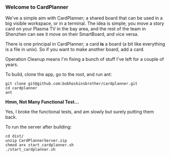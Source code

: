 ### Welcome to CardPlanner ###

We've a simple aim with CardPlanner; a shared board that can be used in a big visible workspace, or in a terminal.  The idea is simple; you move a story card on your Plasma TV in the bay area, and the rest of the team in Shenzhen can see it move on their SmartBoard, and vice versa.


There is one principal in CardPlanner; a card __is__ a board (a bit like everything is a file in unix).  So if you want to make another board, add a card.

Operation Cleanup means I'm fixing a bunch of stuff I've left for a couple of years.

To build, clone the app, go to the root, and run ant:

```
git clone git@github.com:bobhoskinsbrother/cardplanner.git
cd cardplanner
ant
```

__Hmm, Not Many Functional Test...__

Yes, I broke the functional tests, and am slowly but surely putting them back.


To run the server after building:

```
cd dist/
unzip CardPlannerServer.zip
chmod a+x start_cardplanner.sh
./start_cardplanner.sh
```


